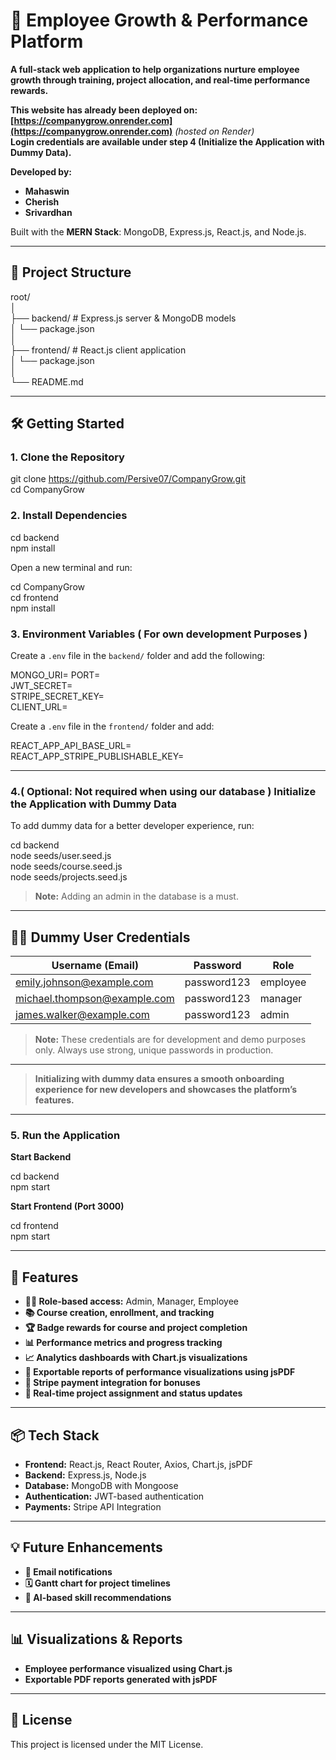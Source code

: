 # 🚀 Employee Growth & Performance Platform

**A full-stack web application to help organizations nurture employee growth through training, project allocation, and real-time performance rewards.**

**This website has already been deployed on:**  
**[https://companygrow.onrender.com](https://companygrow.onrender.com)** *(hosted on Render)*  
**Login credentials are available under step 4 (Initialize the Application with Dummy Data).**


**Developed by:**  
- **Mahaswin**  
- **Cherish**  
- **Srivardhan**


Built with the **MERN Stack**: MongoDB, Express.js, React.js, and Node.js.

---

## 📁 Project Structure

root/  
│  
├── backend/ # Express.js server & MongoDB models  
│ └── package.json  
│  
├── frontend/ # React.js client application  
│ └── package.json  
│   
└── README.md  


---

## 🛠️ Getting Started

### 1. Clone the Repository

git clone https://github.com/Persive07/CompanyGrow.git  
cd CompanyGrow


### 2. Install Dependencies

cd backend  
npm install

Open a new terminal and run:

cd CompanyGrow  
cd frontend  
npm install

### 3. Environment Variables ( For own development Purposes )

Create a `.env` file in the `backend/` folder and add the following:  

MONGO_URI= 
PORT=  
JWT_SECRET=  
STRIPE_SECRET_KEY=  
CLIENT_URL=  

Create a `.env` file in the `frontend/` folder and add:   

REACT_APP_API_BASE_URL=  
REACT_APP_STRIPE_PUBLISHABLE_KEY=  

---

### 4.( Optional: Not required when using our database ) Initialize the Application with Dummy Data

To add dummy data for a better developer experience, run:  

cd backend  
node seeds/user.seed.js  
node seeds/course.seed.js  
node seeds/projects.seed.js  

> **Note:** Adding an admin in the database is a must.

---

## 🧑‍💻 Dummy User Credentials

| Username (Email)                  | Password    | Role      |
|-----------------------------------|-------------|-----------|
| emily.johnson@example.com         | password123 | employee  |
| michael.thompson@example.com      | password123 | manager   |
| james.walker@example.com          | password123 | admin     |

> **Note:** These credentials are for development and demo purposes only. Always use strong, unique passwords in production.

---

> **Initializing with dummy data ensures a smooth onboarding experience for new developers and showcases the platform’s features.**


---

### 5. Run the Application

**Start Backend**

cd backend  
npm start  


**Start Frontend (Port 3000)**

cd frontend  
npm start  


---

## 🧩 Features

- **👨‍💼 Role-based access:** Admin, Manager, Employee
- **📚 Course creation, enrollment, and tracking**
- **🏆 Badge rewards for course and project completion**
- **📊 Performance metrics and progress tracking**
- **📈 Analytics dashboards with Chart.js visualizations**
- **📄 Exportable reports of performance visualizations using jsPDF**
- **💸 Stripe payment integration for bonuses**
- **📁 Real-time project assignment and status updates**

---

## 📦 Tech Stack

- **Frontend:** React.js, React Router, Axios, Chart.js, jsPDF
- **Backend:** Express.js, Node.js
- **Database:** MongoDB with Mongoose
- **Authentication:** JWT-based authentication
- **Payments:** Stripe API Integration

---

## 💡 Future Enhancements

- **📧 Email notifications**
- **🗓️ Gantt chart for project timelines**
- **🧠 AI-based skill recommendations**

---

## 📊 Visualizations & Reports

- **Employee performance visualized using Chart.js**
- **Exportable PDF reports generated with jsPDF**

---

## 📄 License

This project is licensed under the MIT License.
